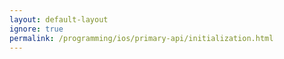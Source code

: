```yaml
---
layout: default-layout
ignore: true
permalink: /programming/ios/primary-api/initialization.html
---
```

